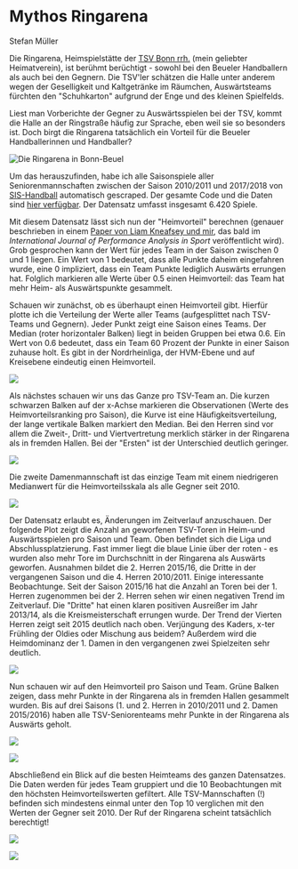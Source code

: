 Mythos Ringarena
================
Stefan Müller

Die Ringarena, Heimspielstätte der [TSV Bonn rrh.](http://tsv-bonn.de) (mein geliebter Heimatverein), ist berühmt berüchtigt - sowohl bei den Beueler Handballern als auch bei den Gegnern. Die TSV'ler schätzen die Halle unter anderem wegen der Geselligkeit und Kaltgetränke im Räumchen, Auswärtsteams fürchten den "Schuhkarton" aufgrund der Enge und des kleinen Spielfelds.

Liest man Vorberichte der Gegner zu Auswärtsspielen bei der TSV, kommt die Halle an der Ringstraße häufig zur Sprache, eben weil sie so besonders ist. Doch birgt die Ringarena tatsächlich ein Vorteil für die Beueler Handballerinnen und Handballer?

![Die Ringarena in Bonn-Beuel](ringarena.jpg)

Um das herauszufinden, habe ich alle Saisonspiele aller Seniorenmannschaften zwischen der Saison 2010/2011 und 2017/2018 von [SIS-Handball](http://sis-handball.de) automatisch gescraped. Der gesamte Code und die Daten sind [hier verfügbar](https://github.com/stefan-mueller/ringarena). Der Datensatz umfasst insgesamt 6.420 Spiele.

Mit diesem Datensatz lässt sich nun der "Heimvorteil" berechnen (genauer beschrieben in einem [Paper von Liam Kneafsey und mir](https://muellerstefan.net/papers/ijpas_kneafsey_mueller.pdf), das bald im *International Journal of Performance Analysis in Sport* veröffentlicht wird). Grob gesprochen kann der Wert für jedes Team in der Saison zwischen 0 und 1 liegen. Ein Wert von 1 bedeutet, dass alle Punkte daheim eingefahren wurde, eine 0 impliziert, dass ein Team Punkte lediglich Auswärts errungen hat. Folglich markieren alle Werte über 0.5 einen Heimvorteil: das Team hat mehr Heim- als Auswärtspunkte gesammelt.

Schauen wir zunächst, ob es überhaupt einen Heimvorteil gibt. Hierfür plotte ich die Verteilung der Werte aller Teams (aufgesplittet nach TSV-Teams und Gegnern). Jeder Punkt zeigt eine Saison eines Teams. Der Median (roter horizontaler Balken) liegt in beiden Gruppen bei etwa 0.6. Ein Wert von 0.6 bedeutet, dass ein Team 60 Prozent der Punkte in einer Saison zuhause holt. Es gibt in der Nordrheinliga, der HVM-Ebene und auf Kreisebene eindeutig einen Heimvorteil.

![](ringarena_files/figure-markdown_github/unnamed-chunk-6-1.png)

Als nächstes schauen wir uns das Ganze pro TSV-Team an. Die kurzen schwarzen Balken auf der x-Achse markieren die Observationen (Werte des Heimvorteilsranking pro Saison), die Kurve ist eine Häufigkeitsverteilung, der lange vertikale Balken markiert den Median. Bei den Herren sind vor allem die Zweit-, Dritt- und Viertvertretung merklich stärker in der Ringarena als in fremden Hallen. Bei der "Ersten" ist der Unterschied deutlich geringer.

![](ringarena_files/figure-markdown_github/unnamed-chunk-9-1.png)

Die zweite Damenmannschaft ist das einzige Team mit einem niedrigeren Medianwert für die Heimvorteilsskala als alle Gegner seit 2010.

![](ringarena_files/figure-markdown_github/unnamed-chunk-10-1.png)

Der Datensatz erlaubt es, Änderungen im Zeitverlauf anzuschauen. Der folgende Plot zeigt die Anzahl an geworfenen TSV-Toren in Heim-und Auswärtsspielen pro Saison und Team. Oben befindet sich die Liga und Abschlussplatzierung. Fast immer liegt die blaue Linie über der roten - es wurden also mehr Tore im Durchschnitt in der Ringarena als Auswärts geworfen. Ausnahmen bildet die 2. Herren 2015/16, die Dritte in der vergangenen Saison und die 4. Herren 2010/2011. Einige interessante Beobachtunge. Seit der Saison 2015/16 hat die Anzahl an Toren bei der 1. Herren zugenommen bei der 2. Herren sehen wir einen negativen Trend im Zeitverlauf. Die "Dritte" hat einen klaren positiven Ausreißer im Jahr 2013/14, als die Kreismeisterschaft errungen wurde. Der Trend der Vierten Herren zeigt seit 2015 deutlich nach oben. Verjüngung des Kaders, x-ter Frühling der Oldies oder Mischung aus beidem? Außerdem wird die Heimdominanz der 1. Damen in den vergangenen zwei Spielzeiten sehr deutlich.

![](ringarena_files/figure-markdown_github/unnamed-chunk-11-1.png)

Nun schauen wir auf den Heimvorteil pro Saison und Team. Grüne Balken zeigen, dass mehr Punkte in der Ringarena als in fremden Hallen gesammelt wurden. Bis auf drei Saisons (1. und 2. Herren in 2010/2011 und 2. Damen 2015/2016) haben alle TSV-Seniorenteams mehr Punkte in der Ringarena als Auswärts geholt.

![](ringarena_files/figure-markdown_github/unnamed-chunk-13-1.png)

![](ringarena_files/figure-markdown_github/unnamed-chunk-14-1.png)

Abschließend ein Blick auf die besten Heimteams des ganzen Datensatzes. Die Daten werden für jedes Team gruppiert und die 10 Beobachtungen mit den höchsten Heimvorteilswerten gefiltert. Alle TSV-Mannschaften (!) befinden sich mindestens einmal unter den Top 10 verglichen mit den Werten der Gegner seit 2010. Der Ruf der Ringarena scheint tatsächlich berechtigt!

![](ringarena_files/figure-markdown_github/unnamed-chunk-17-1.png)

![](ringarena_files/figure-markdown_github/unnamed-chunk-18-1.png)

